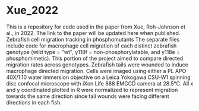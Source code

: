 # Xue_2022
This is a repository for code used in the paper from Xue, Roh-Johnson et al., in 2022. The link to the paper will be updated here when published.
Zebrafish cell migration tracking in phosphomutants
The separate files include code for macrophage cell migration of each distinct zebrafish genotype
(wild type = "wt", y118f = non-phosphorylatable, and y118e = phosphomimetic). 
This portion of the project aimed to compare directed migration rates across genotypes. Zebrafish tails were wounded to induce macrophage directed migration.
Cells were imaged using either a PL APO 40X/1.10 water immersion objective on a Leica Yokogawa CSU-W1 spinning disc confocal microscope 
with iXon Life 888 EMCCD camera at 28.5°C.
All x and y coordinated plotted in R were normalized to represent migration towards the same direction
since tail wounds were facing different directions in each fish.
